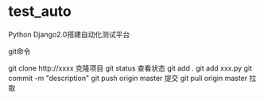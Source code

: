 # test_auto
Python Django2.0搭建自动化测试平台

git命令

git clone http://xxxx 克隆项目
git status 查看状态
git add .
git add xxx.py
git commit -m "description"
git push origin master 提交
git pull origin master 拉取